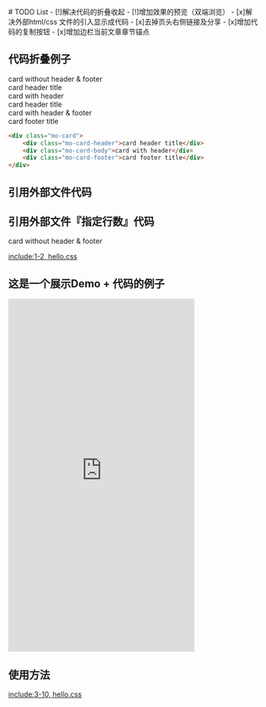 <link rel="stylesheet" href="http://localhost:8080/src/definitions/layout/card/card.min.css">
# TODO List
- [!]解决代码的折叠收起
- [!]增加效果的预览（双端浏览）
- [x]解决外部html/css 文件的引入显示成代码
- [x]去掉页头右侧链接及分享
- [x]增加代码的复制按钮
- [x]增加边栏当前文章章节锚点

## 代码折叠例子
<div class="example-prev">
        <a href="javascript:;" title="查看代码" class="example-prev-code"></a>
        <div class="mo-card">
            <div class="mo-card-body">card without header & footer</div>
        </div>
        <div class="mo-card">
            <div class="mo-card-header">card header title</div>
            <div class="mo-card-body">card with header</div>
        </div>
        <div class="mo-card">
            <div class="mo-card-header">card header title</div>
            <div class="mo-card-body">card with header & footer</div>
            <div class="mo-card-footer">card footer title</div>
        </div>
</div>

```html
<div class="mo-card">
    <div class="mo-card-header">card header title</div>
    <div class="mo-card-body">card with header</div>
    <div class="mo-card-footer">card footer title</div>
</div>
```

## 引用外部文件代码

## 引用外部文件『指定行数』代码
<div class="example-prev">
        <a href="javascript:;" title="查看代码" class="example-prev-code"></a>
        <div class="mo-card">
            <div class="mo-card-body">card without header & footer</div>
        </div>
</div>

[include:1-2, hello.css](../assets/mocha-book-style.css)


## 这是一个展示Demo + 代码的例子

<div class="iframe-wrap">
<div class="iframe-mobile-mark"></div>
<iframe src="http://mocha.oa.com/luban/index.html" width="375" height="710" frameborder="0" scrolling="auto" class="iframe-mobile"></iframe>
</div>

## 使用方法
[include:3-10, hello.css](../assets/mocha-book-style.css)
